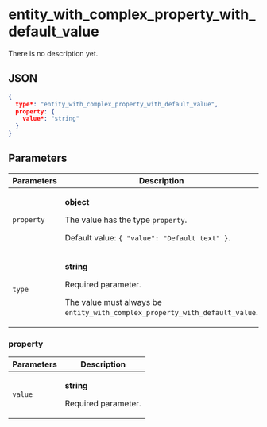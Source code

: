# entity_with_complex_property_with_default_value
There is no description yet.

## JSON
```json
{
  type*: "entity_with_complex_property_with_default_value",
  property: {
    value*: "string"
  }
}
```

## Parameters
| Parameters | Description |
| --- | --- |
| `property` | <p>**object**</p><p>The value has the type `property`.</p><p>Default value: `{ "value": "Default text" }`.</p> |
| `type` | <p>**string**</p><p>Required parameter.</p><p>The value must always be `entity_with_complex_property_with_default_value`.</p> |

### property
| Parameters | Description |
| --- | --- |
| `value` | <p>**string**</p><p>Required parameter.</p> |
